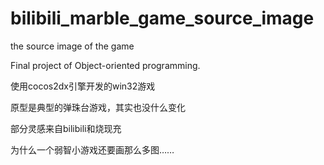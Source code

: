 # bilibili_marble_game_source_image
the source image of the game

Final project of Object-oriented programming.

使用cocos2dx引擎开发的win32游戏

原型是典型的弹珠台游戏，其实也没什么变化

部分灵感来自bilibili和烧现充

为什么一个弱智小游戏还要画那么多图……
